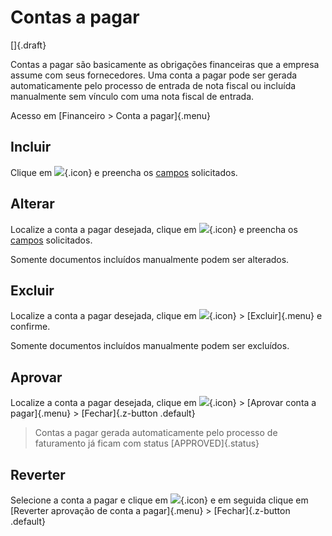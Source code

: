 # Contas a pagar

[]{.draft}

Contas a pagar são basicamente as obrigações financeiras que a empresa assume com seus fornecedores. Uma conta a pagar pode ser gerada automaticamente pelo processo de entrada de nota fiscal ou incluída manualmente sem vínculo com uma nota fiscal de entrada.

Acesso em [Financeiro > Conta a pagar]{.menu}

## Incluir

Clique em ![](https://static.zenerp.app.br/icons/action-create.svg){.icon} e preencha os [campos](payable-edit) solicitados.

## Alterar

Localize a conta a pagar desejada, clique em ![](https://static.zenerp.app.br/icons/action-update.svg){.icon} e preencha os [campos](payable-edit) solicitados.

Somente documentos incluídos manualmente podem ser alterados.

## Excluir

Localize a conta a pagar desejada, clique em ![](https://static.zenerp.app.br/icons/action-more-tr.svg){.icon} > [Excluir]{.menu} e confirme.

Somente documentos incluídos manualmente podem ser excluídos.

## Aprovar

Localize a conta a pagar desejada, clique em ![](https://static.zenerp.app.br/icons/action-forward.svg){.icon} > [Aprovar conta a pagar]{.menu} > [Fechar]{.z-button .default}

> Contas a pagar gerada automaticamente pelo processo de faturamento já ficam com status [APPROVED]{.status}


## Reverter

Selecione a conta a pagar e clique em ![](https://static.zenerp.app.br/icons/action-forward.svg){.icon} e em seguida clique em [Reverter aprovação de conta a pagar]{.menu} > [Fechar]{.z-button .default}